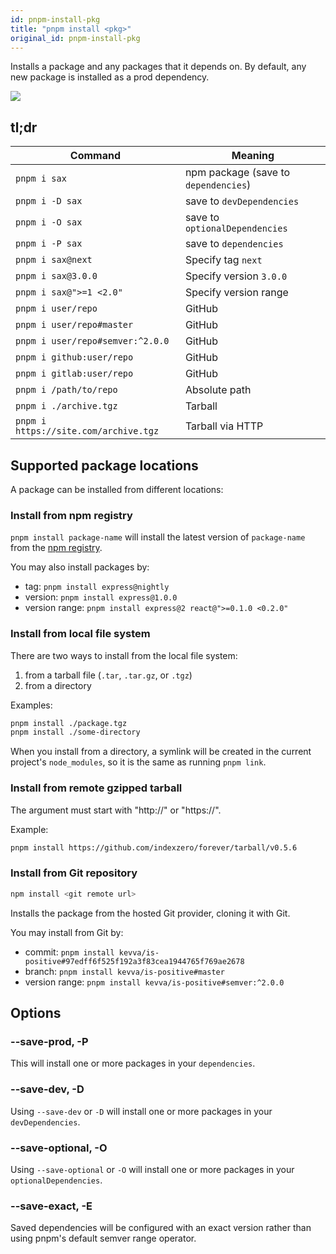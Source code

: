 ```yaml
---
id: pnpm-install-pkg
title: "pnpm install <pkg>"
original_id: pnpm-install-pkg
---
```


Installs a package and any packages that it depends on.
By default, any new package is installed as a prod dependency.

![](/img/demos/pnpm-install-package.svg)

## tl;dr

|Command|Meaning|
|--|--|
|`pnpm i sax`                          |npm package (save to `dependencies`)|
|`pnpm i -D sax`                       |save to `devDependencies`           |
|`pnpm i -O sax`                       |save to `optionalDependencies`      |
|`pnpm i -P sax`                       |save to `dependencies`              |
|`pnpm i sax@next`                     |Specify tag `next`                  |
|`pnpm i sax@3.0.0`                    |Specify version `3.0.0`             |
|`pnpm i sax@">=1 <2.0"`               |Specify version range               |
|`pnpm i user/repo`                    |GitHub                              |
|`pnpm i user/repo#master`             |GitHub                              |
|`pnpm i user/repo#semver:^2.0.0`      |GitHub                              |
|`pnpm i github:user/repo`             |GitHub                              |
|`pnpm i gitlab:user/repo`             |GitHub                              |
|`pnpm i /path/to/repo`                |Absolute path                       |
|`pnpm i ./archive.tgz`                |Tarball                             |
|`pnpm i https://site.com/archive.tgz` |Tarball via HTTP                    |

## Supported package locations

A package can be installed from different locations:

### Install from npm registry

`pnpm install package-name` will install the latest version
of `package-name` from the [npm registry](https://www.npmjs.com/).

You may also install packages by:

* tag: `pnpm install express@nightly`
* version: `pnpm install express@1.0.0`
* version range: `pnpm install express@2 react@">=0.1.0 <0.2.0"`

### Install from local file system

There are two ways to install from the local file system:

1. from a tarball file (`.tar`, `.tar.gz`, or `.tgz`)
2. from a directory

Examples:

```sh
pnpm install ./package.tgz
pnpm install ./some-directory
```

When you install from a directory, a symlink will be created in the
current project's `node_modules`, so it is the same as running
`pnpm link`.

### Install from remote gzipped tarball

The argument must start with "http://" or "https://".

Example:

```sh
pnpm install https://github.com/indexzero/forever/tarball/v0.5.6
```

### Install from Git repository

```sh
npm install <git remote url>
```

Installs the package from the hosted Git provider, cloning it with Git.

You may install from Git by:

* commit: `pnpm install kevva/is-positive#97edff6f525f192a3f83cea1944765f769ae2678`
* branch: `pnpm install kevva/is-positive#master`
* version range: `pnpm install kevva/is-positive#semver:^2.0.0`

## Options

### --save-prod, -P

This will install one or more packages in your `dependencies`.

### --save-dev, -D

Using `--save-dev` or `-D` will install one or more packages in your `devDependencies`.

### --save-optional, -O

Using `--save-optional` or `-O` will install one or more packages in your `optionalDependencies`.

### --save-exact, -E

Saved dependencies will be configured with an exact version rather than using pnpm's default semver range operator.

